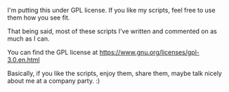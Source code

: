 I'm putting this under GPL license.  If you like my scripts, feel free to use them how you see fit.

That being said, most of these scripts I've written and commented on as much as I can.
                   
You can find the GPL license at https://www.gnu.org/licenses/gpl-3.0.en.html

Basically, if you like the scripts, enjoy them, share them, maybe talk nicely about me at a company party.  :)

